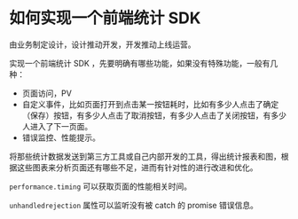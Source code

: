 # 如何实现一个前端统计 SDK

由业务制定设计，设计推动开发，开发推动上线运营。

实现一个前端统计 SDK ，先要明确有哪些功能，如果没有特殊功能，一般有几种：

- 页面访问，PV
- 自定义事件，比如页面打开到点击某一按钮耗时，比如有多少人点击了确定（保存）按钮，有多少人点击了取消按钮，有多少人点击了关闭按钮，有多少人进入了下一页面。
- 错误监控、性能提示。

将那些统计数据发送到第三方工具或自己内部开发的工具，得出统计报表和图，根据这些图表来分析页面还有哪些不足，进而有针对性的进行改进和优化。

`performance.timing` 可以获取页面的性能相关时间。

`unhandledrejection` 属性可以监听没有被 catch 的 promise 错误信息。